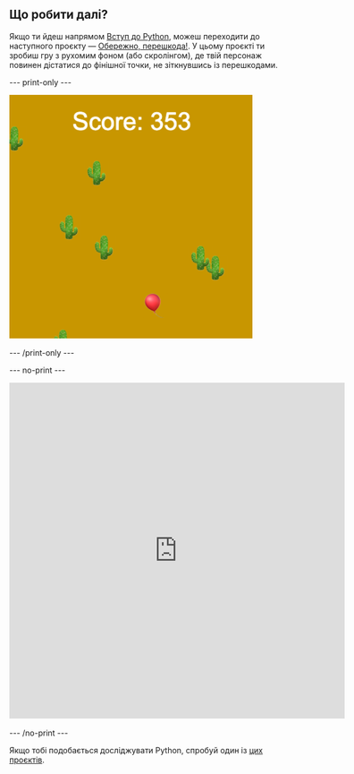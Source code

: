 ## Що робити далі?

Якщо ти йдеш напрямом [Вступ до Python](https://projects.raspberrypi.org/en/raspberrypi/python-intro), можеш переходити до наступного проєкту — [Обережно, перешкода!](https://projects.raspberrypi.org/en/projects/dont-collide). У цьому проєкті ти зробиш гру з рухомим фоном (або скролінгом), де твій персонаж повинен дістатися до фінішної точки, не зіткнувшись із перешкодами.

\--- print-only ---

![Приклад проєкту «Обережно, перешкода!», який демонструє повітряну кулю, що летить у пустелі з кактусами](images/dont-collide.png)

\--- /print-only ---

\--- no-print ---

<iframe src="https://editor.raspberrypi.org/en/embed/viewer/dont-pop-example" width="600" height="600" frameborder="0" marginwidth="0" marginheight="0" allowfullscreen>
</iframe>

\--- /no-print ---

Якщо тобі подобається досліджувати Python, спробуй один із [цих проєктів](https://projects.raspberrypi.org/en/projects?software%5B%5D=python).

